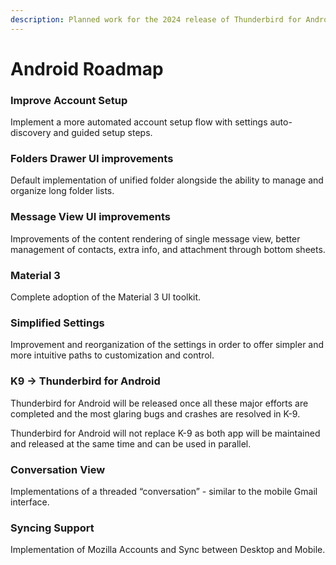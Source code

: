 ```yaml
---
description: Planned work for the 2024 release of Thunderbird for Android (K-9 Mail).
---
```


# Android Roadmap

### Improve Account Setup

Implement a more automated account setup flow with settings auto-discovery and guided setup steps.

### Folders Drawer UI improvements

Default implementation of unified folder alongside the ability to manage and organize long folder lists.

### Message View UI improvements

Improvements of the content rendering of single message view, better management of contacts, extra info, and attachment through bottom sheets.

### **Material 3**

Complete adoption of the Material 3 UI toolkit.

### Simplified Settings

Improvement and reorganization of the settings in order to offer simpler and more intuitive paths to customization and control.

### K9 -> Thunderbird for Android

Thunderbird for Android will be released once all these major efforts are completed and the most glaring bugs and crashes are resolved in K-9.

Thunderbird for Android will not replace K-9 as both app will be maintained and released at the same time and can be used in parallel.

### Conversation View

Implementations of a threaded “conversation” - similar to the mobile Gmail interface.

### Syncing Support

Implementation of Mozilla Accounts and Sync between Desktop and Mobile.
